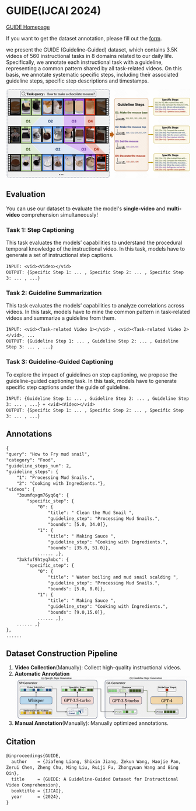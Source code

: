 # GUIDE(IJCAI 2024)

[GUIDE Homepage](https://guide-ijcai2024.github.io/)

If you want to get the dataset annotation, please fill out the [form](https://docs.google.com/forms/d/e/1FAIpQLScYb2Y54LegHrOdLsz3fAknvU1-u8qCKrnSmVovNXD93VMNFQ/viewform).

we present the GUIDE (Guideline-Guided) dataset, which contains 3.5K videos of 560 instructional tasks in 8 domains related to our daily life. Specifically, we annotate each instructional task with a guideline, representing a common pattern shared by all task-related videos. On this basis, we annotate systematic specific steps, including their associated guideline steps, specific step descriptions and timestamps.

![overview](assets/overview.jpg)

## Evaluation
You can use our dataset to evaluate the model's **single-video** and **multi-video** comprehension simultaneously!

### Task 1: Step Captioning
This task evaluates the models’ capabilities to understand the procedural temporal knowledge of the instructional video. In this task, models have to generate a set of instructional step captions.
```
INPUT: <vid><Video></vid>
OUTPUT: {Specific Step 1: ... , Specific Step 2: ... , Specific Step 3: ... , ...}
```
### Task 2: Guideline Summarization
This task evaluates the models’ capabilities to analyze correlations across videos. In this task, models have to mine the common pattern in task-related videos and summarize a guideline from them.
```
INPUT: <vid><Task-related Video 1></vid> , <vid><Task-related Video 2></vid>, ...
OUTPUT: {Guideline Step 1: ... , Guideline Step 2: ... , Guideline Step 3: ... , ...}
```
### Task 3: Guideline-Guided Captioning
To explore the impact of guidelines on step captioning, we propose the guideline-guided captioning task. In this task, models have to generate specific step captions under the guide of guideline.
```
INPUT: {Guideline Step 1: ... , Guideline Step 2: ... , Guideline Step 3: ... , ...} + <vid><Video></vid>
OUTPUT: {Specific Step 1: ... , Specific Step 2: ... , Specific Step 3: ... , ...}
```
## Annotations

```
{
"query": "How to Fry mud snail",
"category": "Food",
"guideline_steps_num": 2,
"guideline_steps": {
	"1": "Processing Mud Snails.",
	"2": "Cooking with Ingredients."},
"videos": {
	"3xumfqxgm76yq6q": {
		"specific_step": {
			"0": {
				"title": " Clean the Mud Snail ",
				"guideline_step": "Processing Mud Snails.",
				"bounds": [5.0, 34.0]},
			"1": {
				"title": " Making Sauce ",
				"guideline_step": "Cooking with Ingredients.",
				"bounds": [35.0, 51.0]},
			...... ,},
	"3xkfuf9htyq7mbc": {
		"specific_step": {
			"0": {
				"title": " Water boiling and mud snail scalding ",
				"guideline_step": "Processing Mud Snails.",
				"bounds": [5.0, 8.0]},
			"1": {
				"title": " Making Sauce ",
				"guideline_step": "Cooking with Ingredients.",
				"bounds": [9.0,15.0]},
			...... ,},
	...... ,}
},
......
```

## Dataset Construction Pipeline 

1. **Video Collection**(Manually): Collect high-quality instructional videos.
2. **Automatic Annotation**
![overview](assets/pipeline.jpg)
3. **Manual Annotation**(Manually): Manually optimized annotations.

## Citation
```
@inproceedings{GUIDE,
  author    = {Jiafeng Liang, Shixin Jiang, Zekun Wang, Haojie Pan, Zerui Chen, Zheng Chu, Ming Liu, Ruiji Fu, Zhongyuan Wang and Bing Qin},
  title     = {GUIDE: A Guideline-Guided Dataset for Instructional Video Comprehension},
  booktitle = {IJCAI},
  year      = {2024},
}
```
